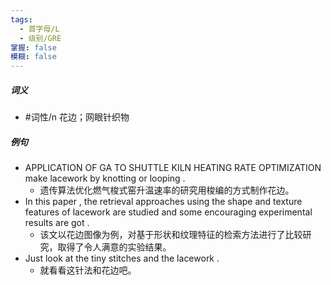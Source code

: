 ```yaml
---
tags:
  - 首字母/L
  - 级别/GRE
掌握: false
模糊: false
---
```

##### 词义
- #词性/n  花边；网眼针织物
##### 例句
- APPLICATION OF GA TO SHUTTLE KILN HEATING RATE OPTIMIZATION make lacework by knotting or looping .
	- 遗传算法优化燃气梭式窑升温速率的研究用梭编的方式制作花边。
- In this paper , the retrieval approaches using the shape and texture features of lacework are studied and some encouraging experimental results are got .
	- 该文以花边图像为例，对基于形状和纹理特征的检索方法进行了比较研究，取得了令人满意的实验结果。
- Just look at the tiny stitches and the lacework .
	- 就看看这针法和花边吧。
